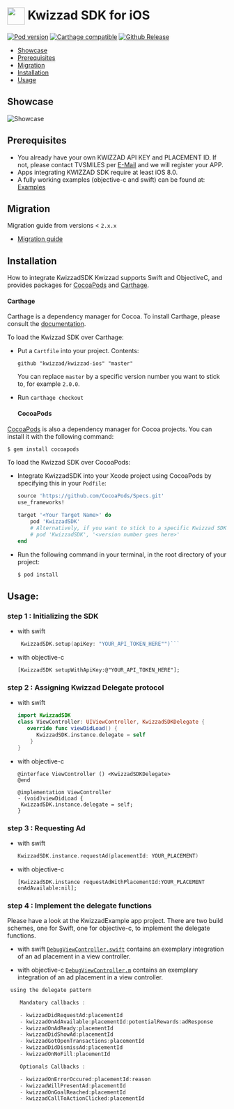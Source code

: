 <img align="center" src="https://kwizzad.com/assets/kwizzad_logo-ea8ef9f88e2dd51829c0497740a4f190ad1821acdbec71bef32d47d458143549.svg" alt="" width="40" height="40"> Kwizzad SDK for iOS
====================


[![Pod version](https://img.shields.io/cocoapods/v/KwizzadSDK.svg)](https://cocoapods.org/pods/KwizzadSDK) [![Carthage compatible](https://img.shields.io/badge/Carthage-compatible-4BC51D.svg?style=flat)](https://github.com/Carthage/Carthage)
[![Github Release](https://img.shields.io/github/release/kwizzad/kwizzad-ios.svg)](https://github.com/kwizzad/kwizzad-ios/releases)

- [Showcase](#showcase)
- [Prerequisites](#prerequisites)
- [Migration](#migration)
- [Installation](#installation)
- [Usage](#usage)

## Showcase

![Showcase](https://github.com/kwizzad/kwizzad-ios/blob/master/Documentation/demo.gif)

## Prerequisites
- You already have your own KWIZZAD API KEY and PLACEMENT ID. If not, please contact TVSMILES per [E-Mail](mailto:it@tvsmiles.de) and we will register your APP.
- Apps integrating KWIZZAD SDK require at least iOS 8.0.
- A fully working examples (objective-c and swift) can be found at: [Examples](/KwizzadExample)

## Migration
Migration guide from versions < `2.x.x`

- [Migration guide](/Documentation/migration.md)

## Installation
How to integrate KwizzadSDK
Kwizzad supports Swift and ObjectiveC, and provides packages for [CocoaPods](http://cocoapods.org)
and [Carthage](https://github.com/Carthage/Carthage).


  #### Carthage

Carthage is a dependency manager for Cocoa. To install Carthage, please consult the
[documentation](https://github.com/Carthage/Carthage).

To load the Kwizzad SDK over Carthage:

- Put a `Cartfile` into your project. Contents:
  ```
  github "kwizzad/kwizzad-ios" "master"
  ```
  You can replace `master` by a specific version number you want to stick to, for example `2.0.0`.
- Run `carthage checkout`


  #### CocoaPods

[CocoaPods](http://cocoapods.org) is also a dependency manager for Cocoa projects.
You can install it with the following command:

```bash
$ gem install cocoapods
```

To load the Kwizzad SDK over CocoaPods:

- Integrate KwizzadSDK into your Xcode project using CocoaPods by specifying this in your `Podfile`:
  ```ruby
  source 'https://github.com/CocoaPods/Specs.git'
  use_frameworks!

  target '<Your Target Name>' do
      pod 'KwizzadSDK'
      # Alternatively, if you want to stick to a specific Kwizzad SDK version:
      # pod 'KwizzadSDK', '<version number goes here>'
  end
  ```
- Run the following command in your terminal, in the root directory of your project:
  ```bash
  $ pod install
  ```

## Usage:

### step 1 : Initializing the SDK

  - with swift
    ```Swift
     KwizzadSDK.setup(apiKey: "YOUR_API_TOKEN_HERE"")```

  - with objective-c
     ```objc
     [KwizzadSDK setupWithApiKey:@"YOUR_API_TOKEN_HERE"];
     ```

### step 2 : Assigning Kwizzad Delegate protocol

  - with swift
    ```swift
    import KwizzadSDK
    class ViewController: UIViewController, KwizzadSDKDelegate {
       override func viewDidLoad() {
          KwizzadSDK.instance.delegate = self
        }
    }
    ```

  - with objective-c
     ```objc
     @interface ViewController () <KwizzadSDKDelegate>
     @end

     @implementation ViewController
     - (void)viewDidLoad {
      KwizzadSDK.instance.delegate = self;
     }
    ```

### step 3 : Requesting Ad

  - with swift
      ```swift
      KwizzadSDK.instance.requestAd(placementId: YOUR_PLACEMENT)
      ```

  - with objective-c
       ```objc
       [KwizzadSDK.instance requestAdWithPlacementId:YOUR_PLACEMENT onAdAvailable:nil];
      ```

### step 4 : Implement the delegate functions

  Please have a look at the KwizzadExample app project. There are two build schemes, one for Swift, one for objective-c, to implement the delegate functions.

  - with swift
  [`DebugViewController.swift`](./KwizzadExample/KwizzadExample/DebugViewController.swift) contains an
  exemplary integration of an ad placement in a view controller.

  - with objective-c
  [`DebugViewController.m`](./KwizzadExample/KwizzadExample/DebugViewController.m) contains an exemplary integration of an ad placement in a view controller.

```swift    
 using the delegate pattern

    Mandatory callbacks :

    - kwizzadDidRequestAd:placementId
    - kwizzadOnAdAvailable:placementId:potentialRewards:adResponse
    - kwizzadOnAdReady:placementId
    - kwizzadDidShowAd:placementId
    - kwizzadGotOpenTransactions:placementId
    - kwizzadDidDismissAd:placementId
    - kwizzadOnNoFill:placementId

    Optionals Callbacks :

    - kwizzadOnErrorOccured:placementId:reason
    - kwizzadWillPresentAd:placementId
    - kwizzadOnGoalReached:placementId
    - kwizzadCallToActionClicked:placementId
```
